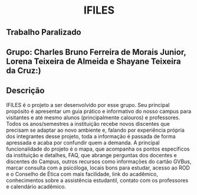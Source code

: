 <h1 align="center">
    <p> IFILES </p>
</h1>

## Trabalho Paralizado

  
## Grupo: Charles Bruno Ferreira de Morais Junior, Lorena Teixeira de Almeida e Shayane Teixeira da Cruz:) 
  
  ## Descrição 
   IFILES é o projeto a ser desenvolvido por esse grupo. Seu principal propósito é apresentar um guia prático 
   e informativo do nosso campus para visitantes e até mesmo alunos (principalmente calouros) e professores. 
   Todos os anos/semestres a instituição recebe novos discentes que precisam se adaptar ao novo ambiente e, 
   falando por experiência própria dos integrantes desse projeto, toda a informação é passada de forma apressada 
   e acaba por confundir quem a demanda. A principal funcionalidade do projeto é o mapa, que acompanha os pontos 
   específicos  da instituição e detalhes, FAQ, que abrange perguntas dos docentes e discentes do Campus, outros 
   recursos como informações  do cartão GVBus, marcar consulta com a psicóloga, locais bons para estudar, acesso 
   ao ROD e o Conselho de Ética com mais facilidade, link do acadêmico, conhecimentos sobre a assistência estudantil, 
   contato com os professores e calendário acadêmico. 
    
  <!-- ## Tecnologias -->
<!-- - [HTML]()
- [CSS]()
- [JavaScript]()
- [SQLite]()
- [PHP]()
- [Node.js]() -->

  <!-- ## Layout -->
  
  <!-- ## Licença --> 

